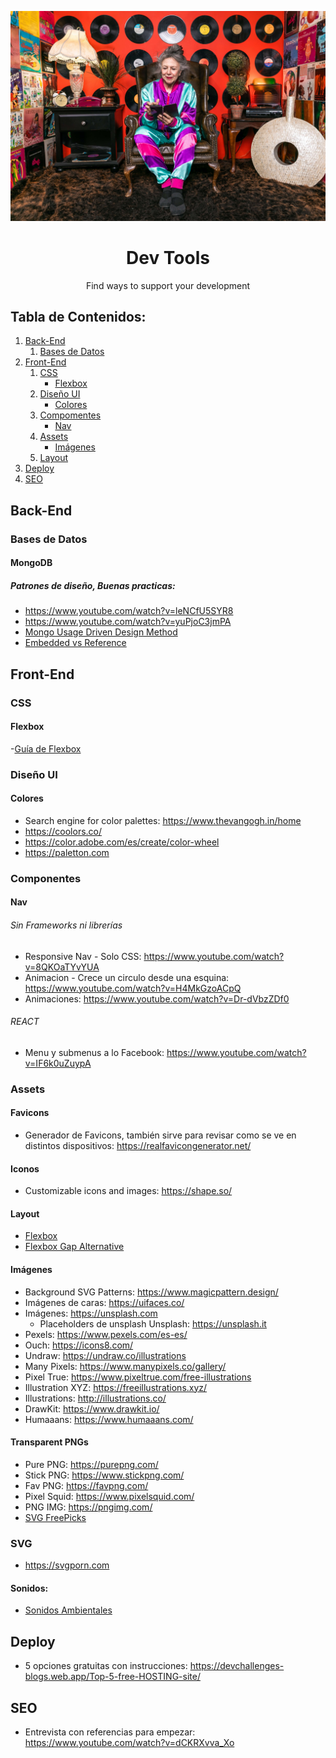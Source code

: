 ![cool-grandma](https://raw.githubusercontent.com/SebaFarias/Herramientas/master/pexels-rodnae-productions-7020596%20(1).jpg)
<h1 align="center">Dev Tools</h1>
<p align="center">Find ways to support your development</p>



## Tabla de Contenidos:
1. [Back-End](#back-end)
   1. [Bases de Datos](#bases-de-datos)
2. [Front-End](#front-end) 
   1. [CSS](#CSS)
      - [Flexbox](#Flexbox)
   2. [Diseño UI](#diseño-ui)
      - [Colores](#colores)
   3. [Compomentes](#componentes)
      - [Nav](#nav)
   4. [Assets](#assets)
      - [Imágenes](#imágenes)
   5. [Layout](#layout)
 3. [Deploy](#deploy)
 4. [SEO](#seo)



## Back-End
 ### Bases de Datos
   #### MongoDB
   ##### Patrones de diseño, Buenas practicas: 
   - https://www.youtube.com/watch?v=leNCfU5SYR8
   - https://www.youtube.com/watch?v=yuPjoC3jmPA 
   - [ Mongo Usage Driven Design Method](https://www.youtube.com/watch?v=3GHZd0zv170)
   - [ Embedded vs Reference ](https://www.youtube.com/watch?v=4rhKKFbbYT4)
## Front-End
### CSS
#### Flexbox
  -[Guía de Flexbox](https://css-tricks.com/snippets/css/a-guide-to-flexbox/)

### Diseño UI

#### Colores
- Search engine for color palettes: https://www.thevangogh.in/home
- https://coolors.co/
- https://color.adobe.com/es/create/color-wheel
- https://paletton.com
        
### Componentes
#### Nav
###### Sin Frameworks ni librerías
- Responsive Nav - Solo CSS: https://www.youtube.com/watch?v=8QKOaTYvYUA
- Animacion - Crece un circulo desde una esquina: https://www.youtube.com/watch?v=H4MkGzoACpQ
- Animaciones: https://www.youtube.com/watch?v=Dr-dVbzZDf0
###### REACT
- Menu y submenus a lo Facebook: https://www.youtube.com/watch?v=IF6k0uZuypA
### Assets
#### Favicons
- Generador de Favicons, también sirve para revisar como se ve en distintos dispositivos: https://realfavicongenerator.net/
#### Iconos
- Customizable icons and images: https://shape.so/
#### Layout
- [Flexbox](https://www.youtube.com/watch?v=vQAvjof1oe4)
- [Flexbox Gap Alternative](https://www.youtube.com/watch?v=bn-DQCifeQQ)

#### Imágenes
- Background SVG Patterns: https://www.magicpattern.design/
- Imágenes de caras: https://uifaces.co/
- Imágenes: https://unsplash.com
  - Placeholders de unsplash Unsplash: https://unsplash.it
- Pexels: https://www.pexels.com/es-es/
- Ouch: https://icons8.com/
- Undraw: https://undraw.co/illustrations
- Many Pixels: https://www.manypixels.co/gallery/
- Pixel True: https://www.pixeltrue.com/free-illustrations
- Illustration XYZ: https://freeillustrations.xyz/
- Illustrations: http://illustrations.co/
- DrawKit: https://www.drawkit.io/
- Humaaans: https://www.humaaans.com/
#### Transparent PNGs
- Pure PNG: https://purepng.com/
- Stick PNG: https://www.stickpng.com/
- Fav PNG: https://favpng.com/
- Pixel Squid: https://www.pixelsquid.com/
- PNG IMG: https://pngimg.com/
- [SVG FreePicks](https://www.freepik.es)

### SVG
- https://svgporn.com
#### Sonidos:
 - [Sonidos Ambientales](https://sfx.freeaudiolibrary.com/es/efectos-gratuitos-ambientes)

## Deploy
- 5 opciones gratuitas con instrucciones: 
https://devchallenges-blogs.web.app/Top-5-free-HOSTING-site/

## SEO
- Entrevista con referencias para empezar: https://www.youtube.com/watch?v=dCKRXvva_Xo
